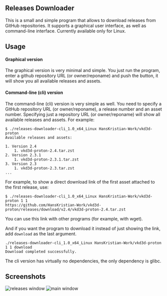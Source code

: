 ## Releases Downloader

This is a small and simple program that allows to download releases from GitHub repositories. It supports a graphical user interface, as well as command-line interface. Currently available only for Linux.

## Usage
#### Graphical version
The graphical version is very minimal and simple. You just run the program, enter a github repository URL (or owner/reponame) and push the button, it will show you all available releases and assets.

#### Command-line (cli) version

The command-line (cli) version is very simple as well. You need to specify a GitHub repository URL (or owner/reponame), a release number and an asset number. Specifying just a repository URL (or owner/reponame) will show all available releases and assets. For example:

```
$ ./releases-downloader-cli_1.0_x64_Linux HansKristian-Work/vkd3d-proton
Available releases and assets:

1. Version 2.4
    1. vkd3d-proton-2.4.tar.zst
2. Version 2.3.1
    1. vkd3d-proton-2.3.1.tar.zst
3. Version 2.3
    1. vkd3d-proton-2.3.tar.zst
...
```

For example, to show a direct download link of the first asset attached to the first release, use:

```
$ ./releases-downloader-cli_1.0_x64_Linux HansKristian-Work/vkd3d-proton 1 1
https://github.com/HansKristian-Work/vkd3d-proton/releases/download/v2.4/vkd3d-proton-2.4.tar.zst
```

You can use this link with other programs (for example, with wget).

And if you want the program to download it instead of just showing the link, add `download` as the last argument.

```
./releases-downloader-cli_1.0_x64_Linux HansKristian-Work/vkd3d-proton 1 1 download
Download completed successfully.
```

The cli version has virtually no dependencies, the only dependency is glibc.

## Screenshots

![releases window](https://i.imgur.com/fINJazQ.png)
![main window](https://i.imgur.com/W2Hiqh6.png)
